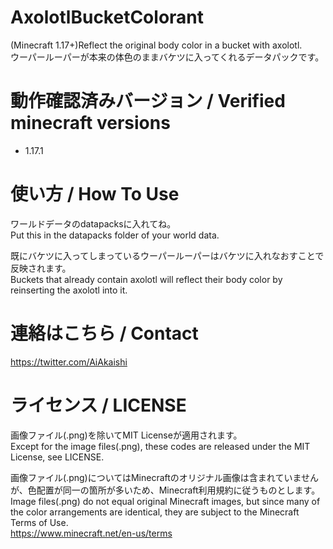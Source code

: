 # AxolotlBucketColorant
(Minecraft 1.17+)Reflect the original body color in a bucket with axolotl.  
ウーパールーパーが本来の体色のままバケツに入ってくれるデータパックです。

# 動作確認済みバージョン / Verified minecraft versions

- 1.17.1

# 使い方 / How To Use

ワールドデータのdatapacksに入れてね。  
Put this in the datapacks folder of your world data.  
  
既にバケツに入ってしまっているウーパールーパーはバケツに入れなおすことで反映されます。  
Buckets that already contain axolotl will reflect their body color by reinserting the axolotl into it.

# 連絡はこちら / Contact

https://twitter.com/AiAkaishi

# ライセンス / LICENSE

画像ファイル(.png)を除いてMIT Licenseが適用されます。  
Except for the image files(.png), these codes are released under the MIT License, see LICENSE.  
  
画像ファイル(.png)についてはMinecraftのオリジナル画像は含まれていませんが、色配置が同一の箇所が多いため、Minecraft利用規約に従うものとします。  
Image files(.png) do not equal original Minecraft images, but since many of the color arrangements are identical, they are subject to the Minecraft Terms of Use.  
https://www.minecraft.net/en-us/terms
